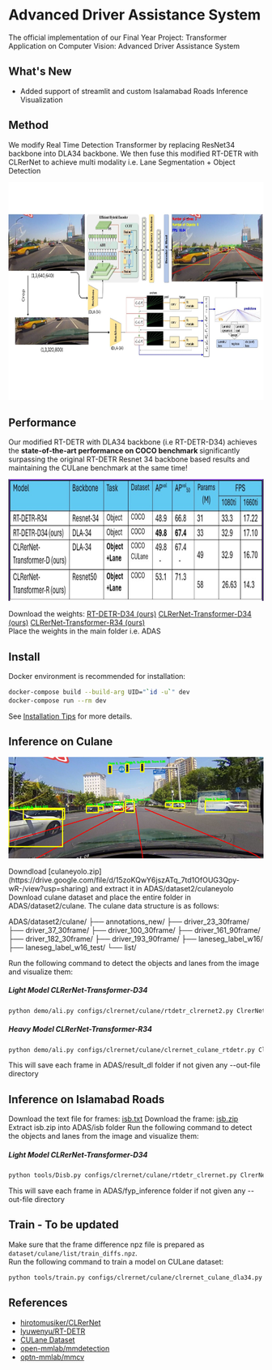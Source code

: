 # Advanced Driver Assistance System

The official implementation of our Final Year Project: Transformer Application on Computer Vision: Advanced Driver Assistance System

## What's New


- Added support of streamlit and custom Isalamabad Roads Inference Visualization


## Method

We modify Real Time Detection Transformer by replacing ResNet34 backbone into DLA34 backbone.
We then fuse this modified RT-DETR with CLRerNet to achieve multi modality i.e. Lane Segmentation + Object Detection

<p align="center"> <img src="docs/figures/clrernet_transformer_arch.jpg" height="430"\></p>


## Performance

Our modified RT-DETR with DLA34 backbone (i.e RT-DETR-D34) achieves the <b>state-of-the-art performance on COCO benchmark </b> significantly surpassing the original RT-DETR Resnet 34 backbone based results and maintaining the CULane benchmark at the same time!

<p align="center"> <img src="docs/figures/quant.png" height="240"\></p>

Download the weights: [RT-DETR-D34 (ours)](https://github.com/hirotomusiker/CLRerNet/releases/download/v0.1.0/clrernet_culane_dla34.pth) [CLRerNet-Transformer-D34 (ours)](https://drive.google.com/file/d/1mmWenvdfSZ6I4HxXiBLRs6H_4T4U-VxN/view?usp=sharing) [CLRerNet-Transformer-R34 (ours)](https://drive.google.com/file/d/18gaNk7F1wyA16yMpk8WOjRse-GzC-WX7/view?usp=sharing)    
Place the weights in the main folder i.e. ADAS



## Install

Docker environment is recommended for installation:
```bash
docker-compose build --build-arg UID="`id -u`" dev
docker-compose run --rm dev
```


See [Installation Tips](docs/INSTALL.md) for more details.



## Inference on Culane
<p align="center"> <img src="docs/figures/35.jpg" height="200"\></p>
Downdload [culaneyolo.zip](https://drive.google.com/file/d/15zoKQwY6jszATq_7td1OfOUG3Qpy-wR-/view?usp=sharing) and extract it in ADAS/dataset2/culaneyolo
Download culane dataset and place the entire folder in ADAS/dataset2/culane. 
The culane data structure is as follows: 

ADAS/dataset2/culane/
├── annotations_new/
├── driver_23_30frame/
├── driver_37_30frame/
├── driver_100_30frame/
├── driver_161_90frame/
├── driver_182_30frame/
├── driver_193_90frame/
├── laneseg_label_w16/
├── laneseg_label_w16_test/
└── list/

Run the following command to detect the objects and lanes from the image and visualize them:
##### Light Model CLRerNet-Transformer-D34
```bash
python demo/ali.py configs/clrernet/culane/rtdetr_clrernet2.py ClrerNet_Transformer_D14.pth
```
##### Heavy Model CLRerNet-Transformer-R34
```bash
python demo/ali.py configs/clrernet/culane/clrernet_culane_rtdetr.py ClrerNet_Transformer_R14.pth 
```
This will save each frame in ADAS/result_dl folder if not given any --out-file directory

## Inference on Islamabad Roads
Download the text file for frames: [isb.txt](https://drive.google.com/file/d/1PHjSLfhfZelG6l8YIfHpvRwOeEQ_Zd8q/view?usp=sharing)
Download the frame: [isb.zip](https://drive.google.com/file/d/1MuFyD5I1Nw6MHURHKsTBcLhPMYd8yrVN/view?usp=sharing)
Extract isb.zip into ADAS/isb folder
Run the following command to detect the objects and lanes from the image and visualize them:

##### Light Model CLRerNet-Transformer-D34
```bash
python tools/Disb.py configs/clrernet/culane/rtdetr_clrernet.py ClrerNet_Transformer_D14.pth isb.txt --out-file=fyp_inference
```

This will save each frame in ADAS/fyp_inference folder if not given any --out-file directory


## Train - To be updated

Make sure that the frame difference npz file is prepared as `dataset/culane/list/train_diffs.npz`.<br>
Run the following command to train a model on CULane dataset:

```bash
python tools/train.py configs/clrernet/culane/clrernet_culane_dla34.py
```


## References

* [hirotomusiker/CLRerNet](https://github.com/hirotomusiker/CLRerNet)
* [lyuwenyu/RT-DETR](https://github.com/lyuwenyu/RT-DETR)
* [CULane Dataset](https://xingangpan.github.io/projects/CULane.html)
* [open-mmlab/mmdetection](https://github.com/open-mmlab/mmdetection)
* [optn-mmlab/mmcv](https://github.com/open-mmlab/mmcv)
